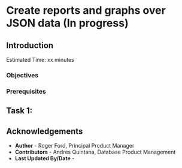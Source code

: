 # Create reports and graphs over JSON data (In progress)

## Introduction

Estimated Time: xx minutes

### Objectives

### Prerequisites

## Task 1:

## Acknowledgements

- **Author** - Roger Ford, Principal Product Manager
- **Contributors** - Andres Quintana, Database Product Management
- **Last Updated By/Date** - 
